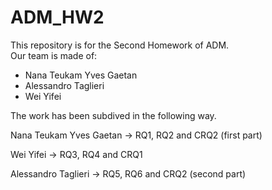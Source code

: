 # ADM_HW2

This repository is for the Second Homework of ADM. </br>
Our team is made of: 
- Nana Teukam Yves Gaetan
- Alessandro Taglieri
- Wei Yifei

The work has been subdived in the following way. </br>

Nana Teukam Yves Gaetan -> RQ1, RQ2 and CRQ2 (first part)  </br>

Wei Yifei -> RQ3, RQ4 and CRQ1  </br>

Alessandro Taglieri -> RQ5, RQ6 and CRQ2 (second part)  </br>
